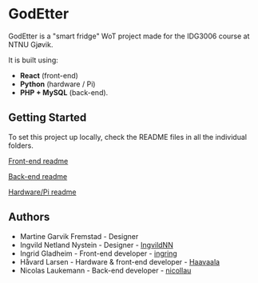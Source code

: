 # GodEtter 
GodEtter is a "smart fridge" WoT project made for the IDG3006 course at NTNU Gjøvik. 

It is built using:
* **React** (front-end)
* **Python** (hardware / Pi)
* **PHP + MySQL** (back-end).

## Getting Started
To set this project up locally, check the README files in all the individual folders.


[Front-end readme](frontend/README.md)

[Back-end readme](backend/README.md)

[Hardware/Pi readme](pi/README.md)

## Authors
- Martine Garvik Fremstad - Designer
- Ingvild Netland Nystein - Designer - [IngvildNN](https://github.com/IngvildNN)
- Ingrid Gladheim - Front-end developer - [ingring](https://github.com/ingring)
- Håvard Larsen - Hardware & front-end developer - [Haavaala](https://github.com/haavaala)
- Nicolas Laukemann - Back-end developer - [nicollau](https://github.com/nicollau)
